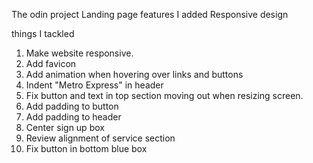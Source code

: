 The odin project Landing page 
features I added
 Responsive design

things I tackled
1. Make website responsive.
2. Add favicon
3. Add animation when hovering over links and buttons
4. Indent "Metro Express" in header
5. Fix button and text in top section moving out when resizing screen. 
6. Add padding to button
7. Add padding to header
8. Center sign up box
9. Review alignment of service section 
10. Fix button in bottom blue box



